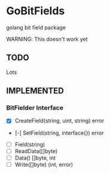 GoBitFields
===========

golang bit field package

WARNING: This doesn't work yet

## TODO ##
Lots

## IMPLEMENTED ##

### BitFielder Interface ###
* [x] CreateField(string, uint, string) error
* [-] SetField(string, interface{}) error
* [ ] Field(string)
* [ ] ReadData([]byte)
* [ ] Data() []byte, int
* [ ] Write([]byte) (int, error) 